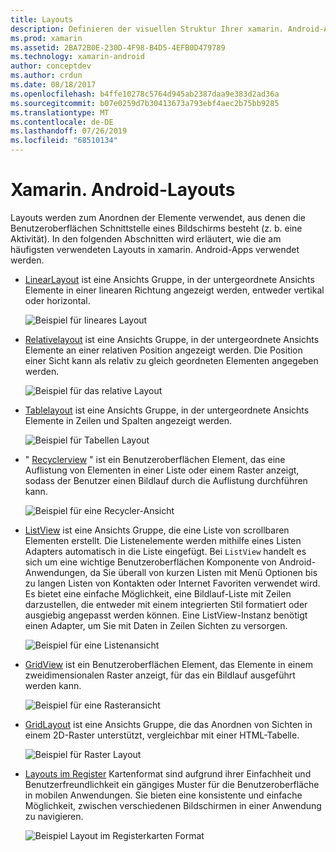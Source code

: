 ```yaml
---
title: Layouts
description: Definieren der visuellen Struktur Ihrer xamarin. Android-App
ms.prod: xamarin
ms.assetid: 2BA72B0E-230D-4F98-B4D5-4EFB0D479789
ms.technology: xamarin-android
author: conceptdev
ms.author: crdun
ms.date: 08/18/2017
ms.openlocfilehash: b4ffe10278c5764d945ab2387daa9e383d2ad36a
ms.sourcegitcommit: b07e0259d7b30413673a793ebf4aec2b75bb9285
ms.translationtype: MT
ms.contentlocale: de-DE
ms.lasthandoff: 07/26/2019
ms.locfileid: "68510134"
---
```

# <a name="xamarinandroid-layouts"></a>Xamarin. Android-Layouts

Layouts werden zum Anordnen der Elemente verwendet, aus denen die Benutzeroberflächen Schnittstelle eines Bildschirms besteht (z. b. eine Aktivität). In den folgenden Abschnitten wird erläutert, wie die am häufigsten verwendeten Layouts in xamarin. Android-Apps verwendet werden.

-   [LinearLayout](~/android/user-interface/layouts/linear-layout.md) ist eine Ansichts Gruppe, in der untergeordnete Ansichts Elemente in einer linearen Richtung angezeigt werden, entweder vertikal oder horizontal.

    ![Beispiel für lineares Layout](images/linear-layout.png)

-   [Relativelayout](~/android/user-interface/layouts/relative-layout.md) ist eine Ansichts Gruppe, in der untergeordnete Ansichts Elemente an einer relativen Position angezeigt werden. Die Position einer Sicht kann als relativ zu gleich geordneten Elementen angegeben werden.

    ![Beispiel für das relative Layout](images/relative-layout.png)

-   [Tablelayout](~/android/user-interface/layouts/table-layout.md) ist eine Ansichts Gruppe, in der untergeordnete Ansichts Elemente in Zeilen und Spalten angezeigt werden.

    ![Beispiel für Tabellen Layout](images/table-layout.png)

-   " [Recyclerview](~/android/user-interface/layouts/recycler-view/index.md) " ist ein Benutzeroberflächen Element, das eine Auflistung von Elementen in einer Liste oder einem Raster anzeigt, sodass der Benutzer einen Bildlauf durch die Auflistung durchführen kann.

    ![Beispiel für eine Recycler-Ansicht](images/recycler-view.png)

-   [ListView](~/android/user-interface/layouts/list-view/index.md) ist eine Ansichts Gruppe, die eine Liste von scrollbaren Elementen erstellt. Die Listenelemente werden mithilfe eines Listen Adapters automatisch in die Liste eingefügt. Bei `ListView` handelt es sich um eine wichtige Benutzeroberflächen Komponente von Android-Anwendungen, da Sie überall von kurzen Listen mit Menü Optionen bis zu langen Listen von Kontakten oder Internet Favoriten verwendet wird. Es bietet eine einfache Möglichkeit, eine Bildlauf-Liste mit Zeilen darzustellen, die entweder mit einem integrierten Stil formatiert oder ausgiebig angepasst werden können. Eine ListView-Instanz benötigt einen Adapter, um Sie mit Daten in Zeilen Sichten zu versorgen.

    ![Beispiel für eine Listenansicht](images/list-view.png)

-   [GridView](~/android/user-interface/layouts/grid-view.md) ist ein Benutzeroberflächen Element, das Elemente in einem zweidimensionalen Raster anzeigt, für das ein Bildlauf ausgeführt werden kann.

    ![Beispiel für eine Rasteransicht](images/grid-view.png)

-   [GridLayout](~/android/user-interface/layouts/grid-layout.md) ist eine Ansichts Gruppe, die das Anordnen von Sichten in einem 2D-Raster unterstützt, vergleichbar mit einer HTML-Tabelle.

    ![Beispiel für Raster Layout](images/grid-layout.png)

-   [Layouts im Register](~/android/user-interface/layouts/tab-layout/index.md) Kartenformat sind aufgrund ihrer Einfachheit und Benutzerfreundlichkeit ein gängiges Muster für die Benutzeroberfläche in mobilen Anwendungen. Sie bieten eine konsistente und einfache Möglichkeit, zwischen verschiedenen Bildschirmen in einer Anwendung zu navigieren.

    ![Beispiel Layout im Registerkarten Format](images/tabbed-layout.png)
 
